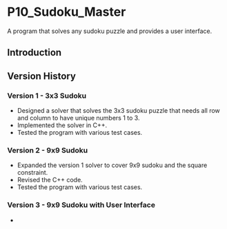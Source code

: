 # P10_Sudoku_Master
A program that solves any sudoku puzzle and provides a user interface.

## Introduction
## Version History 
### Version 1 - 3x3 Sudoku
* Designed a solver that solves the 3x3 sudoku puzzle that needs all row and column to have unique numbers 1 to 3.
* Implemented the solver in C++.
* Tested the program with various test cases.
### Version 2 - 9x9 Sudoku
* Expanded the version 1 solver to cover 9x9 sudoku and the square constraint.
* Revised the C++ code.
* Tested the program with various test cases.
### Version 3 - 9x9 Sudoku with User Interface
* 